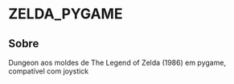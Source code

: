 # ZELDA_PYGAME

## Sobre
Dungeon aos moldes de The Legend of Zelda (1986) em pygame, compatível com joystick
  

